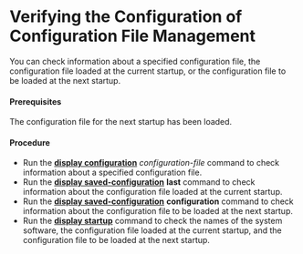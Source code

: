 Verifying the Configuration of Configuration File Management
============================================================

You can check information about a specified configuration file, the configuration file loaded at the current startup, or the configuration file to be loaded at the next startup.

#### Prerequisites

The configuration file for the next startup has been loaded.


#### Procedure

* Run the [**display configuration**](cmdqueryname=display+configuration) *configuration-file* command to check information about a specified configuration file.
* Run the [**display saved-configuration**](cmdqueryname=display+saved-configuration) **last** command to check information about the configuration file loaded at the current startup.
* Run the [**display saved-configuration**](cmdqueryname=display+saved-configuration) **configuration** command to check information about the configuration file to be loaded at the next startup.
* Run the [**display startup**](cmdqueryname=display+startup) command to check the names of the system software, the configuration file loaded at the current startup, and the configuration file to be loaded at the next startup.
